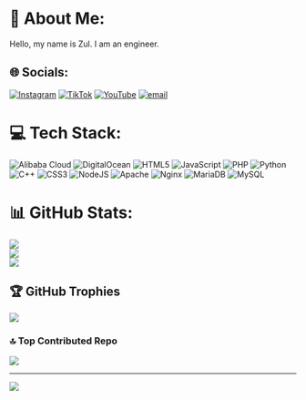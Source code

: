# 💫 About Me:
Hello, my name is Zul. I am an engineer.


## 🌐 Socials:
[![Instagram](https://img.shields.io/badge/Instagram-%23E4405F.svg?logo=Instagram&logoColor=white)](https://instagram.com/https://www.instagram.com/mzulajz_?igsh=MW43NXJwYmh2Y212dw==) [![TikTok](https://img.shields.io/badge/TikTok-%23000000.svg?logo=TikTok&logoColor=white)](https://tiktok.com/@https://www.tiktok.com/@zzlvvvv?_r=1&_d=e8hb6l4dmj3860&sec_uid=MS4wLjABAAAAE2ZvBRQ5nn9m7hO33eZZTe_nCfQq4B-sg774vaMNWVe5GMbfikBOou3_kr7CgT_7&share_author_id=6971193931779228674&sharer_language=id&source=h5_t&u_code=dj2ad0ia2eg24f&timestamp=1753791930&user_id=6971193931779228674&sec_user_id=MS4wLjABAAAAE2ZvBRQ5nn9m7hO33eZZTe_nCfQq4B-sg774vaMNWVe5GMbfikBOou3_kr7CgT_7&utm_source=copy&utm_campaign=client_share&utm_medium=android&share_iid=7453749296228632338&share_link_id=fd7725c3-42b0-4373-91d3-63f5e8d4b6a2&share_app_id=1180&ugbiz_name=ACCOUNT&ug_btm=b8727%2Cb4907&social_share_type=5&enable_checksum=1) [![YouTube](https://img.shields.io/badge/YouTube-%23FF0000.svg?logo=YouTube&logoColor=white)](https://youtube.com/@https://youtube.com/@zullajiz?feature=shared) [![email](https://img.shields.io/badge/Email-D14836?logo=gmail&logoColor=white)](mailto:muhamadzulajiz@gmail.com) 

# 💻 Tech Stack:
![Alibaba Cloud](https://img.shields.io/badge/AlibabaCloud-%23FF6701.svg?style=for-the-badge&logo=alibabacloud&logoColor=white) ![DigitalOcean](https://img.shields.io/badge/DigitalOcean-%230167ff.svg?style=for-the-badge&logo=digitalOcean&logoColor=white) ![HTML5](https://img.shields.io/badge/html5-%23E34F26.svg?style=for-the-badge&logo=html5&logoColor=white) ![JavaScript](https://img.shields.io/badge/javascript-%23323330.svg?style=for-the-badge&logo=javascript&logoColor=%23F7DF1E) ![PHP](https://img.shields.io/badge/php-%23777BB4.svg?style=for-the-badge&logo=php&logoColor=white) ![Python](https://img.shields.io/badge/python-3670A0?style=for-the-badge&logo=python&logoColor=ffdd54) ![C++](https://img.shields.io/badge/c++-%2300599C.svg?style=for-the-badge&logo=c%2B%2B&logoColor=white) ![CSS3](https://img.shields.io/badge/css3-%231572B6.svg?style=for-the-badge&logo=css3&logoColor=white) ![NodeJS](https://img.shields.io/badge/node.js-6DA55F?style=for-the-badge&logo=node.js&logoColor=white) ![Apache](https://img.shields.io/badge/apache-%23D42029.svg?style=for-the-badge&logo=apache&logoColor=white) ![Nginx](https://img.shields.io/badge/nginx-%23009639.svg?style=for-the-badge&logo=nginx&logoColor=white) ![MariaDB](https://img.shields.io/badge/MariaDB-003545?style=for-the-badge&logo=mariadb&logoColor=white) ![MySQL](https://img.shields.io/badge/mysql-4479A1.svg?style=for-the-badge&logo=mysql&logoColor=white)
# 📊 GitHub Stats:
![](https://github-readme-stats.vercel.app/api?username=zulajiz&theme=radical&hide_border=true&include_all_commits=true&count_private=false)<br/>
![](https://nirzak-streak-stats.vercel.app/?user=zulajiz&theme=radical&hide_border=true)<br/>
![](https://github-readme-stats.vercel.app/api/top-langs/?username=zulajiz&theme=radical&hide_border=true&include_all_commits=true&count_private=false&layout=compact)

## 🏆 GitHub Trophies
![](https://github-profile-trophy.vercel.app/?username=zulajiz&theme=radical&no-frame=true&no-bg=false&margin-w=4)

### 🔝 Top Contributed Repo
![](https://github-contributor-stats.vercel.app/api?username=zulajiz&limit=5&theme=radical&combine_all_yearly_contributions=true)

---
[![](https://visitcount.itsvg.in/api?id=zulajiz&icon=4&color=0)](https://visitcount.itsvg.in)

<!-- Proudly created with GPRM ( https://gprm.itsvg.in ) -->
